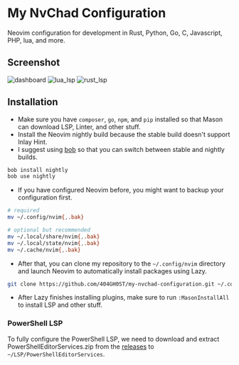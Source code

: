 # My NvChad Configuration
Neovim configuration for development in Rust, Python, Go, C, Javascript, PHP, lua, and more.

## Screenshot
![dashboard](https://i.ibb.co/MPSrkjC/image.png)
![lua_lsp](https://i.ibb.co/cQCdvZ4/image.png)
![rust_lsp](https://i.ibb.co/JcdM632/image.png)

## Installation
- Make sure you have `composer`, `go`, `npm`, and `pip` installed so that Mason can download LSP, Linter, and other stuff.
- Install the Neovim nightly build because the stable build doesn't support Inlay Hint.
- I suggest using [bob](https://github.com/MordechaiHadad/bob) so that you can switch between stable and nightly builds.
```bash
bob install nightly
bob use nightly
```
- If you have configured Neovim before, you might want to backup your configuration first.
```bash
# required
mv ~/.config/nvim{,.bak}

# optional but recommended
mv ~/.local/share/nvim{,.bak}
mv ~/.local/state/nvim{,.bak}
mv ~/.cache/nvim{,.bak}
```
- After that, you can clone my repository to the `~/.config/nvim` directory and launch Neovim to automatically install packages using Lazy.
```bash
git clone https://github.com/404GH0ST/my-nvchad-configuration.git ~/.config/nvim && nvim
```
- After Lazy finishes installing plugins, make sure to run `:MasonInstallAll` to install LSP and other stuff.

### PowerShell LSP
To fully configure the PowerShell LSP, we need to download and extract PowerShellEditorServices.zip from the [releases](https://github.com/PowerShell/PowerShellEditorServices/releases) to `~/LSP/PowerShellEditorServices`.
